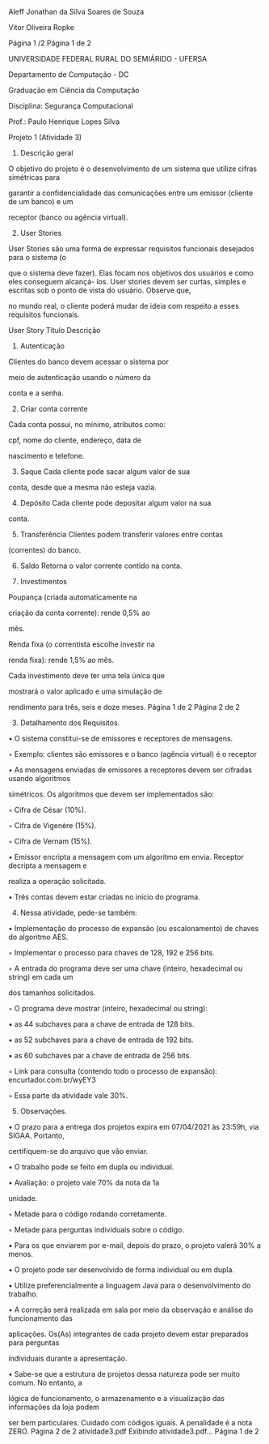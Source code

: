 Aleff Jonathan da Silva Soares de Souza

Vitor Oliveira Ropke

Página
1
/2
Página 1 de 2

UNIVERSIDADE FEDERAL RURAL DO SEMIÁRIDO - UFERSA

Departamento de Computação - DC

Graduação em Ciência da Computação

Disciplina: Segurança Computacional

Prof.: Paulo Henrique Lopes Silva

Projeto 1 (Atividade 3)

1. Descrição geral

O objetivo do projeto é o desenvolvimento de um sistema que utilize cifras simétricas para

garantir a confidencialidade das comunicações entre um emissor (cliente de um banco) e um

receptor (banco ou agência virtual).

2. User Stories

User Stories são uma forma de expressar requisitos funcionais desejados para o sistema (o

que o sistema deve fazer). Elas focam nos objetivos dos usuários e como eles conseguem alcançá- los. User stories devem ser curtas, simples e escritas sob o ponto de vista do usuário. Observe que,

no mundo real, o cliente poderá mudar de ideia com respeito a esses requisitos funcionais.

User Story Título Descrição

1. Autenticação

Clientes do banco devem acessar o sistema por

meio de autenticação usando o número da

conta e a senha.

2. Criar conta corrente

Cada conta possui, no mínimo, atributos como:

cpf, nome do cliente, endereço, data de

nascimento e telefone.

3. Saque Cada cliente pode sacar algum valor de sua

conta, desde que a mesma não esteja vazia.

4. Depósito Cada cliente pode depositar algum valor na sua

conta.

5. Transferência Clientes podem transferir valores entre contas

(correntes) do banco.

6. Saldo Retorna o valor corrente contido na conta.

7. Investimentos

Poupança (criada automaticamente na

criação da conta corrente): rende 0,5% ao

mês.

Renda fixa (o correntista escolhe investir na

renda fixa): rende 1,5% ao mês.

Cada investimento deve ter uma tela única que

mostrará o valor aplicado e uma simulação de

rendimento para três, seis e doze meses.
Página 1 de 2
Página 2 de 2

3. Detalhamento dos Requisitos.

• O sistema constitui-se de emissores e receptores de mensagens.

◦ Exemplo: clientes são emissores e o banco (agência virtual) é o receptor

• As mensagens enviadas de emissores a receptores devem ser cifradas usando algoritmos

simétricos. Os algoritmos que devem ser implementados são:

◦ Cifra de César (10%).

◦ Cifra de Vigenère (15%).

◦ Cifra de Vernam (15%).

• Emissor encripta a mensagem com um algoritmo em envia. Receptor decripta a mensagem e

realiza a operação solicitada.

• Três contas devem estar criadas no início do programa.

4. Nessa atividade, pede-se também:

• Implementação do processo de expansão (ou escalonamento) de chaves do algoritmo AES.

◦ Implementar o processo para chaves de 128, 192 e 256 bits.

◦ A entrada do programa deve ser uma chave (inteiro, hexadecimal ou string) em cada um

dos tamanhos solicitados.

◦ O programa deve mostrar (inteiro, hexadecimal ou string):

▪ as 44 subchaves para a chave de entrada de 128 bits.

▪ as 52 subchaves para a chave de entrada de 192 bits.

▪ as 60 subchaves par a chave de entrada de 256 bits.

◦ Link para consulta (contendo todo o processo de expansão): encurtador.com.br/wyEY3

◦ Essa parte da atividade vale 30%.

5. Observações.

• O prazo para a entrega dos projetos expira em 07/04/2021 às 23:59h, via SIGAA. Portanto,

certifiquem-se do arquivo que vão enviar.

• O trabalho pode se feito em dupla ou individual.

• Avaliação: o projeto vale 70% da nota da 1a

unidade.

◦ Metade para o código rodando corretamente.

◦ Metade para perguntas individuais sobre o código.

• Para os que enviarem por e-mail, depois do prazo, o projeto valerá 30% a menos.

• O projeto pode ser desenvolvido de forma individual ou em dupla.

• Utilize preferencialmente a linguagem Java para o desenvolvimento do trabalho.

• A correção será realizada em sala por meio da observação e análise do funcionamento das

aplicações. Os(As) integrantes de cada projeto devem estar preparados para perguntas

individuais durante a apresentação.

• Sabe-se que a estrutura de projetos dessa natureza pode ser muito comum. No entanto, a

lógica de funcionamento, o armazenamento e a visualização das informações da loja podem

ser bem particulares. Cuidado com códigos iguais. A penalidade é a nota ZERO.
Página 2 de 2
atividade3.pdf
Exibindo atividade3.pdf… Página 1 de 2
